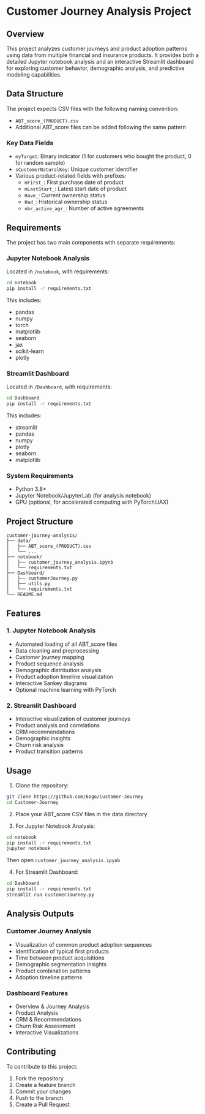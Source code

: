 # Customer Journey Analysis Project

## Overview
This project analyzes customer journeys and product adoption patterns using data from multiple financial and insurance products. It provides both a detailed Jupyter notebook analysis and an interactive Streamlit dashboard for exploring customer behavior, demographic analysis, and predictive modeling capabilities.

## Data Structure
The project expects CSV files with the following naming convention:
- `ABT_score_(PRODUCT).csv`
- Additional ABT_score files can be added following the same pattern

### Key Data Fields
- `myTarget`: Binary indicator (1 for customers who bought the product, 0 for random sample)
- `sCustomerNaturalKey`: Unique customer identifier
- Various product-related fields with prefixes:
  - `mFirst_`: First purchase date of product
  - `mLastStart_`: Latest start date of product
  - `Have_`: Current ownership status
  - `Had_`: Historical ownership status
  - `nbr_active_agr_`: Number of active agreements

## Requirements

The project has two main components with separate requirements:

### Jupyter Notebook Analysis
Located in `/notebook`, with requirements:
```bash
cd notebook
pip install -r requirements.txt
```
This includes:
- pandas
- numpy
- torch
- matplotlib
- seaborn
- jax
- scikit-learn
- plotly

### Streamlit Dashboard
Located in `/Dashboard`, with requirements:
```bash
cd Dashboard
pip install -r requirements.txt
```
This includes:
- streamlit
- pandas
- numpy
- plotly
- seaborn
- matplotlib

### System Requirements
- Python 3.8+
- Jupyter Notebook/JupyterLab (for analysis notebook)
- GPU (optional, for accelerated computing with PyTorch/JAX)

## Project Structure
```
customer-journey-analysis/
├── data/
│   ├── ABT_score_(PRODUCT).csv
│   └── ...
├── notebook/
│   ├── customer_journey_analysis.ipynb
│   └── requirements.txt
├── Dashboard/
│   ├── customerJourney.py
│   ├── utils.py
│   └── requirements.txt
└── README.md
```

## Features

### 1. Jupyter Notebook Analysis
- Automated loading of all ABT_score files
- Data cleaning and preprocessing
- Customer journey mapping
- Product sequence analysis
- Demographic distribution analysis
- Product adoption timeline visualization
- Interactive Sankey diagrams
- Optional machine learning with PyTorch

### 2. Streamlit Dashboard
- Interactive visualization of customer journeys
- Product analysis and correlations
- CRM recommendations
- Demographic insights
- Churn risk analysis
- Product transition patterns

## Usage

1. Clone the repository:
```bash
git clone https://github.com/6ogo/Customer-Journey
cd Customer-Journey
```

2. Place your ABT_score CSV files in the data directory

3. For Jupyter Notebook Analysis:
```bash
cd notebook
pip install -r requirements.txt
jupyter notebook
```
Then open `customer_journey_analysis.ipynb`

4. For Streamlit Dashboard:
```bash
cd Dashboard
pip install -r requirements.txt
streamlit run customerJourney.py
```

## Analysis Outputs

### Customer Journey Analysis
- Visualization of common product adoption sequences
- Identification of typical first products
- Time between product acquisitions
- Demographic segmentation insights
- Product combination patterns
- Adoption timeline patterns

### Dashboard Features
- Overview & Journey Analysis
- Product Analysis
- CRM & Recommendations
- Churn Risk Assessment
- Interactive Visualizations

## Contributing
To contribute to this project:
1. Fork the repository
2. Create a feature branch
3. Commit your changes
4. Push to the branch
5. Create a Pull Request
